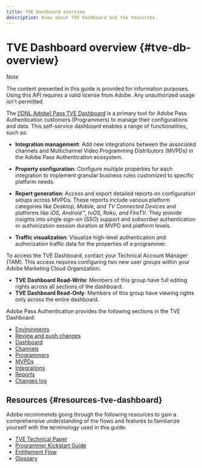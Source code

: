 ```yaml
---
title: TVE Dashboard overview
description: Know about TVE Dashboard and the resources.
---
```


# TVE Dashboard overview {#tve-db-overview}

>[!NOTE]
>
>The content presented in this guide is provided for information purposes. Using this API requires a valid license from Adobe. Any unauthorized usage isn't permitted.

The [[!DNL Adobe] Pass TVE Dashboard](https://console.auth.adobe.com/) is a primary tool for Adobe Pass Authentication customers (Programmers) to manage their configurations and data. This self-service dashboard enables a range of functionalities, such as:

* **Integration management**: Add new integrations between the associated channels and Multichannel Video Programming Distributors (MVPDs) in the Adobe Pass Authentication ecosystem.

* **Property configuration**: Configure multiple properties for each integration to implement granular business rules customized to specific platform needs.

* **Report generation**: Access and export detailed reports on configuration setups across MVPDs. These reports include various platform categories like *Desktop, Mobile, and TV Connected Devices* and platforms like *iOS, Android&trade;, tvOS, Roku, and FireTV*. They provide insights into single sign-on (SSO) support and subscriber authentication or authorization session duration at MVPD and platform levels.

* **Traffic visualization**: Visualize high-level authentication and authorization traffic data for the properties of a programmer.

To access the TVE Dashboard, contact your Technical Account Manager (TAM). This access requires configuring two new user groups within your Adobe Marketing Cloud Organization:

* **TVE Dashboard Read-Write**: Members of this group have full editing rights across all sections of the dashboard.
* **TVE Dashboard Read-Only**: Members of this group have viewing rights only across the entire dashboard.

Adobe Pass Authentication provides the following sections in the TVE Dashboard:

* [Environments](/help/authentication/tve-dashboard-environments.md)
* [Review and push changes](/help/authentication/tve-dashboard-review-push-changes.md)
* [Dashboard](/help/authentication/tve-dashboard-home.md)
* [Channels](/help/authentication/tve-dashboard-channels.md)
* [Programmers](/help/authentication/tve-dashboard-programmers.md)
* [MVPDs](/help/authentication/tve-dashboard-mvpds.md)
* [Integrations](/help/authentication/tve-dashboard-integrations.md)
* [Reports](/help/authentication/tve-dashboard-reports.md)
* [Changes log](/help/authentication/tve-dashboard-changes-log.md)

## Resources {#resources-tve-dashboard}

Adobe recommends going through the following resources to gain a comprehensive understanding of the flows and features to familiarize yourself with the terminology used in this guide:

* [TVE Technical Paper](/help/authentication/technical-paper.md)
* [Programmer Kickstart Guide](/help/authentication/programmer-kickstart-guide.md)
* [Entitlement Flow](/help/authentication/entitlement-flow.md)
* [Glossary](/help/authentication/glossary.md)


